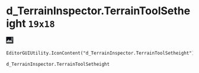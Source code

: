 # d_TerrainInspector.TerrainToolSetheight `19x18`
<img src="/img/d_TerrainInspector.TerrainToolSetheight.png" width=19 height=18>

``` CSharp
EditorGUIUtility.IconContent("d_TerrainInspector.TerrainToolSetheight")
```
```
d_TerrainInspector.TerrainToolSetheight
```
